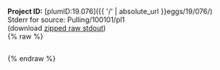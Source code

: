 **Project ID:** [plumID:19.076]({{ '/' | absolute_url }}eggs/19/076/)  
Stderr for source:  Pulling/100101/pl1   
(download [zipped raw stdout](pl1.plumed.stdout.txt.zip))  
{% raw %}
<pre>
</pre>
{% endraw %}
